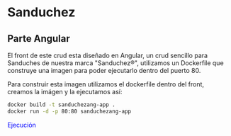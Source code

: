 # Sanduchez
## Parte Angular
El front de este crud esta diseñado en Angular, un crud sencillo para Sanduches de nuestra marca "Sanduchez®", utilizamos un Dockerfile que construye una imagen para poder ejecutarlo dentro del puerto 80.

Para construir esta imagen utilizamos el dockerfile dentro del front, creamos la imágen y la ejecutamos así:
```sh
docker build -t sanduchezang-app .
docker run -d -p 80:80 sanduchezang-app
```
<p style="color:blue;">Ejecución</p>
